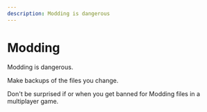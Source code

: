 ```yaml
---
description: Modding is dangerous
---
```


# Modding

Modding is dangerous.

Make backups of the files you change.

Don't be surprised if or when you get banned for Modding files in a multiplayer game.

